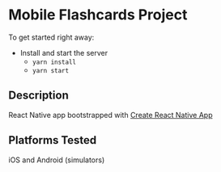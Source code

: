 # Mobile Flashcards Project

To get started right away:

* Install and start the server
    - `yarn install`
    - `yarn start`

## Description

React Native app bootstrapped with [Create React Native App](https://github.com/react-community/create-react-native-app)

## Platforms Tested

iOS and Android (simulators)
